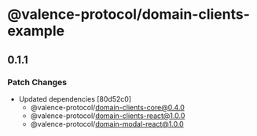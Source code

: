 # @valence-protocol/domain-clients-example

## 0.1.1

### Patch Changes

- Updated dependencies [80d52c0]
  - @valence-protocol/domain-clients-core@0.4.0
  - @valence-protocol/domain-clients-react@1.0.0
  - @valence-protocol/domain-modal-react@1.0.0
